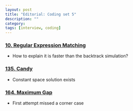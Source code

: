 ```yaml
---
layout: post
title: "Editorial: Coding set 5" 
description: ""
category: 
tags: [interview, coding]
---
```


### [10. Regular Expression Matching](https://leetcode.com/submissions/detail/356396270/)
* How to explain it is faster than the backtrack simulation?

### [135. Candy](https://leetcode.com/submissions/detail/356593330/)
* Constant space solution exists

### [164. Maximum Gap](https://leetcode.com/submissions/detail/357180289/)
* First attempt missed a corner case

